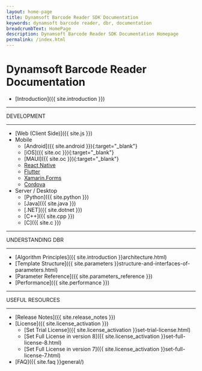 ```yaml
---
layout: home-page
title: Dynamsoft Barcode Reader SDK Documentation
keywords: dynamsoft barcode reader, dbr, documentation
breadcrumbText: HomePage
description: Dynamsoft Barcode Reader SDK Documentation Homepage
permalink: /index.html
---
```


# Dynamsoft Barcode Reader Documentation

* [Introduction]({{ site.introduction }})

<hr>
DEVELOPMENT
<hr>

* [Web (Client Side)]({{ site.js }})
* Mobile
  * [Android]({{ site.android }}){:target="_blank"}
  * [iOS]({{ site.oc }}){:target="_blank"}
  * [MAUI]({{ site.oc }}){:target="_blank"}
  * <a href="https://www.dynamsoft.com/capture-vision/docs/programming/react-native/?ver=latest" target="_blank">React Native</a>
  * <a href="https://www.dynamsoft.com/capture-vision/docs/programming/flutter/?ver=latest" target="_blank">Flutter</a>
  * <a href="https://www.dynamsoft.com/capture-vision/docs/programming/xamarin/?ver=latest" target="_blank">Xamarin.Forms</a>
  * <a href="https://www.dynamsoft.com/capture-vision/docs/programming/cordova/?ver=latest" target="_blank">Cordova</a>
* Server / Desktop
  * [Python]({{ site.python }})
  * [Java]({{ site.java }})
  * [.NET]({{ site.dotnet }})
  * [C++]({{ site.cpp }})
  * [C]({{ site.c }})

<hr>
UNDERSTANDING DBR
<hr>

* [Algorithm Principles]({{ site.introduction }}architecture.html)
* [Template Structure]({{ site.parameters }}structure-and-interfaces-of-parameters.html)
* [Parameter Reference]({{ site.parameters_reference }})
* [Performance]({{ site.performance }})

<hr>
USEFUL RESOURCES
<hr>

* [Release Notes]({{ site.release_notes }})
* [License]({{ site.license_activation }})
  * [Set Trial License]({{ site.license_activation }}set-trial-license.html)
  * [Set Full License in version 8]({{ site.license_activation }}set-full-license-8.html)
  * [Set Full License in version 7]({{ site.license_activation }}set-full-license-7.html)
* [FAQ]({{ site.faq }}general/)
